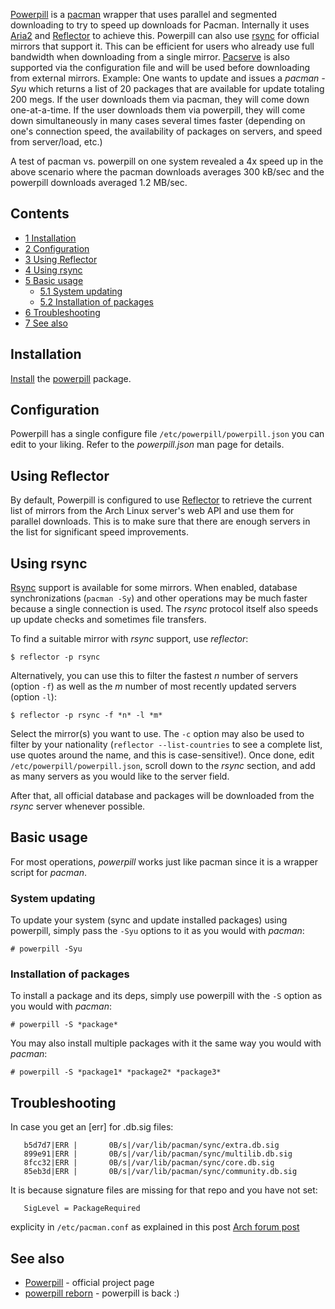 [Powerpill](https://xyne.archlinux.ca/projects/powerpill/) is a [pacman](/index.php/Pacman "Pacman") wrapper that uses parallel and segmented downloading to try to speed up downloads for Pacman. Internally it uses [Aria2](/index.php/Aria2 "Aria2") and [Reflector](/index.php/Reflector "Reflector") to achieve this. Powerpill can also use [rsync](/index.php/Rsync "Rsync") for official mirrors that support it. This can be efficient for users who already use full bandwidth when downloading from a single mirror. [Pacserve](/index.php/Pacserve "Pacserve") is also supported via the configuration file and will be used before downloading from external mirrors. Example: One wants to update and issues a *pacman -Syu* which returns a list of 20 packages that are available for update totaling 200 megs. If the user downloads them via pacman, they will come down one-at-a-time. If the user downloads them via powerpill, they will come down simultaneously in many cases several times faster (depending on one's connection speed, the availability of packages on servers, and speed from server/load, etc.)

A test of pacman vs. powerpill on one system revealed a 4x speed up in the above scenario where the pacman downloads averages 300 kB/sec and the powerpill downloads averaged 1.2 MB/sec.

## Contents

*   [1 Installation](#Installation)
*   [2 Configuration](#Configuration)
*   [3 Using Reflector](#Using_Reflector)
*   [4 Using rsync](#Using_rsync)
*   [5 Basic usage](#Basic_usage)
    *   [5.1 System updating](#System_updating)
    *   [5.2 Installation of packages](#Installation_of_packages)
*   [6 Troubleshooting](#Troubleshooting)
*   [7 See also](#See_also)

## Installation

[Install](/index.php/Install "Install") the [powerpill](https://aur.archlinux.org/packages/powerpill/) package.

## Configuration

Powerpill has a single configure file `/etc/powerpill/powerpill.json` you can edit to your liking. Refer to the *powerpill.json* man page for details.

## Using Reflector

By default, Powerpill is configured to use [Reflector](/index.php/Reflector "Reflector") to retrieve the current list of mirrors from the Arch Linux server's web API and use them for parallel downloads. This is to make sure that there are enough servers in the list for significant speed improvements.

## Using rsync

[Rsync](/index.php/Rsync "Rsync") support is available for some mirrors. When enabled, database synchronizations (`pacman -Sy`) and other operations may be much faster because a single connection is used. The *rsync* protocol itself also speeds up update checks and sometimes file transfers.

To find a suitable mirror with *rsync* support, use *reflector*:

```
$ reflector -p rsync

```

Alternatively, you can use this to filter the fastest *n* number of servers (option `-f`) as well as the *m* number of most recently updated servers (option `-l`):

```
$ reflector -p rsync -f *n* -l *m*

```

Select the mirror(s) you want to use. The `-c` option may also be used to filter by your nationality (`reflector --list-countries` to see a complete list, use quotes around the name, and this is case-sensitive!). Once done, edit `/etc/powerpill/powerpill.json`, scroll down to the *rsync* section, and add as many servers as you would like to the server field.

After that, all official database and packages will be downloaded from the *rsync* server whenever possible.

## Basic usage

For most operations, *powerpill* works just like pacman since it is a wrapper script for *pacman*.

### System updating

To update your system (sync and update installed packages) using powerpill, simply pass the `-Syu` options to it as you would with *pacman*:

```
# powerpill -Syu

```

### Installation of packages

To install a package and its deps, simply use powerpill with the `-S` option as you would with *pacman*:

```
# powerpill -S *package*

```

You may also install multiple packages with it the same way you would with *pacman*:

```
# powerpill -S *package1* *package2* *package3*

```

## Troubleshooting

In case you get an [err] for <repo>.db.sig files:

```
   b5d7d7|ERR |       0B/s|/var/lib/pacman/sync/extra.db.sig
   899e91|ERR |       0B/s|/var/lib/pacman/sync/multilib.db.sig
   8fcc32|ERR |       0B/s|/var/lib/pacman/sync/core.db.sig
   85eb3d|ERR |       0B/s|/var/lib/pacman/sync/community.db.sig

```

It is because signature files are missing for that repo and you have not set:

```
   SigLevel = PackageRequired

```

explicity in `/etc/pacman.conf` as explained in this post [Arch forum post](https://bbs.archlinux.org/viewtopic.php?pid=1254940#p1254940)

## See also

*   [Powerpill](http://xyne.archlinux.ca/projects/powerpill/) - official project page
*   [powerpill reborn](https://bbs.archlinux.org/viewtopic.php?id=153818) - powerpill is back :)